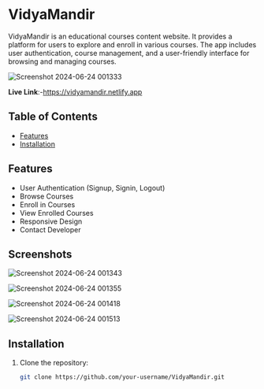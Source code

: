 # VidyaMandir

VidyaMandir is an educational courses content website. It provides a platform for users to explore and enroll in various courses. The app includes user authentication, course management, and a user-friendly interface for browsing and managing courses.

![Screenshot 2024-06-24 001333](https://github.com/DhruvTyagi18/VidyaMandir/assets/92265404/dfc0ca44-7c57-434e-a177-f03086f519a7)

**Live Link**:-https://vidyamandir.netlify.app

## Table of Contents

- [Features](#features)
- [Installation](#installation)


## Features

- User Authentication (Signup, Signin, Logout)
- Browse Courses
- Enroll in Courses
- View Enrolled Courses
- Responsive Design
- Contact Developer
## Screenshots



![Screenshot 2024-06-24 001343](https://github.com/DhruvTyagi18/VidyaMandir/assets/92265404/b719bcf4-0c86-4133-acfe-dd6ccf2ec43f)


![Screenshot 2024-06-24 001355](https://github.com/DhruvTyagi18/VidyaMandir/assets/92265404/79f3425c-de10-4e49-8421-c9b93eca8ee7)


![Screenshot 2024-06-24 001418](https://github.com/DhruvTyagi18/VidyaMandir/assets/92265404/bf121702-a9f7-4bd4-98a0-3cad12d3f954)


![Screenshot 2024-06-24 001513](https://github.com/DhruvTyagi18/VidyaMandir/assets/92265404/ae6ce582-aefd-49db-beb7-3d0671983122)


## Installation

1. Clone the repository:

   ```bash
   git clone https://github.com/your-username/VidyaMandir.git
